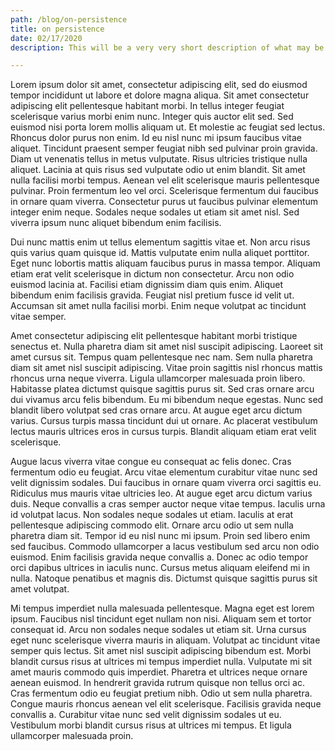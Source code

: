 ```yaml
---
path: /blog/on-persistence
title: on persistence
date: 02/17/2020
description: This will be a very very short description of what may be contained in this post.

---
```


Lorem ipsum dolor sit amet, consectetur adipiscing elit, sed do eiusmod tempor incididunt ut labore et dolore magna aliqua. Sit amet consectetur adipiscing elit pellentesque habitant morbi. In tellus integer feugiat scelerisque varius morbi enim nunc. Integer quis auctor elit sed. Sed euismod nisi porta lorem mollis aliquam ut. Et molestie ac feugiat sed lectus. Rhoncus dolor purus non enim. Id eu nisl nunc mi ipsum faucibus vitae aliquet. Tincidunt praesent semper feugiat nibh sed pulvinar proin gravida. Diam ut venenatis tellus in metus vulputate. Risus ultricies tristique nulla aliquet. Lacinia at quis risus sed vulputate odio ut enim blandit. Sit amet nulla facilisi morbi tempus. Aenean vel elit scelerisque mauris pellentesque pulvinar. Proin fermentum leo vel orci. Scelerisque fermentum dui faucibus in ornare quam viverra. Consectetur purus ut faucibus pulvinar elementum integer enim neque. Sodales neque sodales ut etiam sit amet nisl. Sed viverra ipsum nunc aliquet bibendum enim facilisis.

Dui nunc mattis enim ut tellus elementum sagittis vitae et. Non arcu risus quis varius quam quisque id. Mattis vulputate enim nulla aliquet porttitor. Eget nunc lobortis mattis aliquam faucibus purus in massa tempor. Aliquam etiam erat velit scelerisque in dictum non consectetur. Arcu non odio euismod lacinia at. Facilisi etiam dignissim diam quis enim. Aliquet bibendum enim facilisis gravida. Feugiat nisl pretium fusce id velit ut. Accumsan sit amet nulla facilisi morbi. Enim neque volutpat ac tincidunt vitae semper.

Amet consectetur adipiscing elit pellentesque habitant morbi tristique senectus et. Nulla pharetra diam sit amet nisl suscipit adipiscing. Laoreet sit amet cursus sit. Tempus quam pellentesque nec nam. Sem nulla pharetra diam sit amet nisl suscipit adipiscing. Vitae proin sagittis nisl rhoncus mattis rhoncus urna neque viverra. Ligula ullamcorper malesuada proin libero. Habitasse platea dictumst quisque sagittis purus sit. Sed cras ornare arcu dui vivamus arcu felis bibendum. Eu mi bibendum neque egestas. Nunc sed blandit libero volutpat sed cras ornare arcu. At augue eget arcu dictum varius. Cursus turpis massa tincidunt dui ut ornare. Ac placerat vestibulum lectus mauris ultrices eros in cursus turpis. Blandit aliquam etiam erat velit scelerisque.

Augue lacus viverra vitae congue eu consequat ac felis donec. Cras fermentum odio eu feugiat. Arcu vitae elementum curabitur vitae nunc sed velit dignissim sodales. Dui faucibus in ornare quam viverra orci sagittis eu. Ridiculus mus mauris vitae ultricies leo. At augue eget arcu dictum varius duis. Neque convallis a cras semper auctor neque vitae tempus. Iaculis urna id volutpat lacus. Non sodales neque sodales ut etiam. Iaculis at erat pellentesque adipiscing commodo elit. Ornare arcu odio ut sem nulla pharetra diam sit. Tempor id eu nisl nunc mi ipsum. Proin sed libero enim sed faucibus. Commodo ullamcorper a lacus vestibulum sed arcu non odio euismod. Enim facilisis gravida neque convallis a. Donec ac odio tempor orci dapibus ultrices in iaculis nunc. Cursus metus aliquam eleifend mi in nulla. Natoque penatibus et magnis dis. Dictumst quisque sagittis purus sit amet volutpat.

Mi tempus imperdiet nulla malesuada pellentesque. Magna eget est lorem ipsum. Faucibus nisl tincidunt eget nullam non nisi. Aliquam sem et tortor consequat id. Arcu non sodales neque sodales ut etiam sit. Urna cursus eget nunc scelerisque viverra mauris in aliquam. Volutpat ac tincidunt vitae semper quis lectus. Sit amet nisl suscipit adipiscing bibendum est. Morbi blandit cursus risus at ultrices mi tempus imperdiet nulla. Vulputate mi sit amet mauris commodo quis imperdiet. Pharetra et ultrices neque ornare aenean euismod. In hendrerit gravida rutrum quisque non tellus orci ac. Cras fermentum odio eu feugiat pretium nibh. Odio ut sem nulla pharetra. Congue mauris rhoncus aenean vel elit scelerisque. Facilisis gravida neque convallis a. Curabitur vitae nunc sed velit dignissim sodales ut eu. Vestibulum morbi blandit cursus risus at ultrices mi tempus. Et ligula ullamcorper malesuada proin.